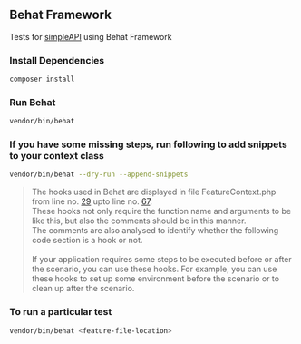 ## Behat Framework

Tests for [simpleAPI](https://github.com/kiranadh1452/simpleAPI) using Behat Framework


### Install Dependencies
  ```bash
  composer install
  ```

### Run Behat
  ```bash
  vendor/bin/behat
  ```

### If you have some missing steps, run following to add snippets to your context class
  ```bash
  vendor/bin/behat --dry-run --append-snippets
  ```

> The hooks used in Behat are displayed in file FeatureContext.php from line no. [29](https://github.com/kiranadh1452/behatAPITest/blob/master/features/bootstrap/FeatureContext.php#L29) upto line no. [67](https://github.com/kiranadh1452/behatAPITest/blob/master/features/bootstrap/FeatureContext.php#L67). <br>
These hooks not only require the function name and arguments to be like this, but also the comments should be in this manner.<br> The comments are also analysed to identify whether the following code section is a hook or not. <br><br>If your application requires some steps to be executed before or after the scenario, you can use these hooks. For example, you can use these hooks to set up some environment before the scenario or to clean up after the scenario.

### To run a particular test
  ```bash
  vendor/bin/behat <feature-file-location>
  ```